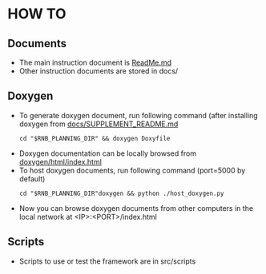 # HOW TO

## Documents  
* The main instruction document is [ReadMe.md](../ReadMe.md)
* Other instruction documents are stored in docs/
    
## Doxygen
* To generate doxygen document, run following command (after installing doxygen from [docs/SUPPLEMENT_README.md](../docs/SUPPLEMENT_README.md)
    ```console
    cd "$RNB_PLANNING_DIR" && doxygen Doxyfile
    ```
* Doxygen documentation can be locally browsed from [doxygen/html/index.html](index.html)
* To host doxygen documents, run following command (port=5000 by default)
    ```console
    cd "$RNB_PLANNING_DIR"doxygen && python ./host_doxygen.py
    ```
* Now you can browse doxygen documents from other computers in the local network at \<IP\>:\<PORT\>/index.html

## Scripts
* Scripts to use or test the framework are in src/scripts
